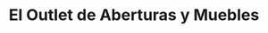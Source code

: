 ---
title: "El Outlet de Aberturas y Muebles"
url: /cipolletti/el-outlet-de-aberturas-y-muebles/
shop: muebles
---
